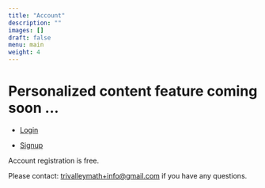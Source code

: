 ```yaml
---
title: "Account"
description: ""
images: []
draft: false
menu: main
weight: 4
---
```


# Personalized content feature coming soon ...

+ [Login](/)

+ [Signup](/) 

Account registration is free. 

Please contact: trivalleymath+info@gmail.com if you have any questions.
